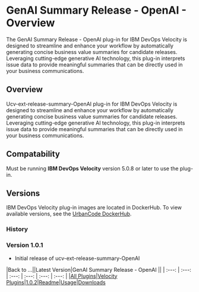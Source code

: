 #  GenAI Summary Release - OpenAI - Overview
The GenAI Summary Release - OpenAI plug-in for IBM DevOps Velocity is designed to streamline and enhance your workflow by automatically generating concise business value summaries for candidate releases. Leveraging cutting-edge generative AI technology, this plug-in interprets issue data to provide meaningful summaries that can be directly used in your business communications. 

## Overview

Ucv-ext-release-summary-OpenAI plug-in for IBM DevOps Velocity is designed to streamline and enhance your workflow by automatically generating concise business value summaries for candidate releases. Leveraging cutting-edge generative AI technology, this plug-in interprets issue data to provide meaningful summaries that can be directly used in your business communications. 

## Compatability

Must be running **IBM DevOps Velocity** version 5.0.8 or later to use the plug-in.


## Versions

IBM DevOps Velocity plug-in images are located in DockerHub. To
view available versions, see the [UrbanCode DockerHub](https://hub.docker.com/r/urbancode/ucv-ext-release-summary-openai/tags).

### History

### Version 1.0.1

* Initial release of ucv-ext-release-summary-OpenAI

|Back to ...||Latest Version|GenAI Summary Release - OpenAI ||
| :---: | :---: | :---: | :---: | :---: | :---: |
|[All Plugins](../../index.md)|[Velocity Plugins](../README.md)|[1.0.2](https://hub.docker.com/r/urbancode/ucv-ext-release-summary-openai/tags)|[Readme](README.md)|[Usage](usage.md)|[Downloads](downloads.md)

